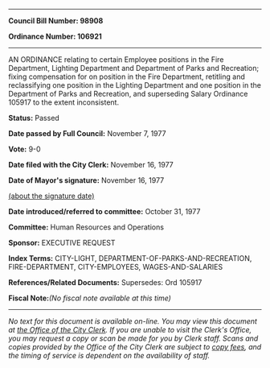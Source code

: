 

********

**Council Bill Number: 98908**
   
**Ordinance Number: 106921**
********

 AN ORDINANCE relating to certain Employee positions in the Fire Department, Lighting Department and Department of Parks and Recreation; fixing compensation for on position in the Fire Department, retitling and reclassifying one position in the Lighting Department and one position in the Department of Parks and Recreation, and superseding Salary Ordinance 105917 to the extent inconsistent.

**Status:** Passed
   
**Date passed by Full Council:** November 7, 1977
   
**Vote:** 9-0
   
**Date filed with the City Clerk:** November 16, 1977
   
**Date of Mayor's signature:** November 16, 1977
   
[(about the signature date)](/~public/approvaldate.htm)
   
   
   
**Date introduced/referred to committee:** October 31, 1977
   
**Committee:** Human Resources and Operations
   
**Sponsor:** EXECUTIVE REQUEST
   
   
**Index Terms:** CITY-LIGHT, DEPARTMENT-OF-PARKS-AND-RECREATION, FIRE-DEPARTMENT, CITY-EMPLOYEES, WAGES-AND-SALARIES

**References/Related Documents:** Supersedes: Ord 105917

**Fiscal Note:**_(No fiscal note available at this time)_
********

_No text for this document is available on-line. You may view this document at [the Office of the City Clerk](http://www.seattle.gov/leg/clerk/contactUs.htm). If you are unable to visit the Clerk's Office, you may request a copy or scan be made for you by Clerk staff. Scans and copies provided by the Office of the City Clerk are subject to [copy fees](http://clerk.seattle.gov/~public/clerkfees.htm), and the timing of service is dependent on the availability of staff._

